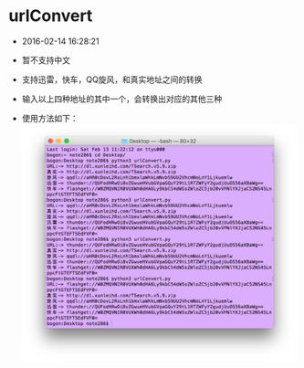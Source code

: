 # urlConvert

* 2016-02-14 16:28:21


* 暂不支持中文
* 支持迅雷，快车，QQ旋风，和真实地址之间的转换
* 输入以上四种地址的其中一个，会转换出对应的其他三种
* 使用方法如下：![urlConvert](urlConvert.png)